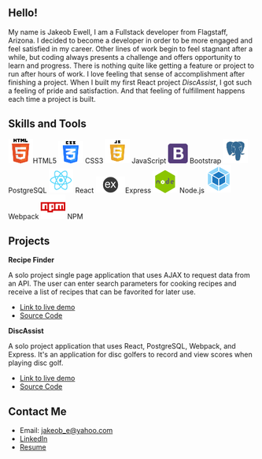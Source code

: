 ## Hello!

My name is Jakeob Ewell, I am a Fullstack developer from Flagstaff, Arizona. I decided to become a developer in order to be more engaged and feel satisfied in my career. Other lines of work begin to feel stagnant after a while, but coding always presents a challenge and offers opportunity to learn and progress. There is nothing quite like getting a feature or project to run after hours of work. I love feeling that sense of accomplishment after finishing a project. When I built my first React project *DiscAssist*, I got such a feeling of pride and satisfaction. And that feeling of fulfillment happens each time a project is built. 

## Skills and Tools
![icon](https://github.com/jakeobewell/jakeobewell/blob/main/icons/HTML%20icon.png)HTML5 ![icon](https://github.com/jakeobewell/jakeobewell/blob/main/icons/CSS%20icon.png) CSS3 ![icon](https://github.com/jakeobewell/jakeobewell/blob/main/icons/JS%20icon.png) JavaScript   <img src="https://github.com/jakeobewell/jakeobewell/blob/main/icons/bootstrap%20icon.png" width="40"/>  Bootstrap ![icon](https://github.com/jakeobewell/jakeobewell/blob/main/icons/PostgreSQL%20icon.png) PostgreSQL ![icon](https://github.com/jakeobewell/jakeobewell/blob/main/icons/react%20icon.png) React <img src="https://github.com/jakeobewell/jakeobewell/blob/main/icons/express%20icon.png" width="60"/>Express ![icon](https://github.com/jakeobewell/jakeobewell/blob/main/icons/node%20icon.png) Node.js ![icon](https://github.com/jakeobewell/jakeobewell/blob/main/icons/webpack%20icon.png) Webpack ![icon](https://github.com/jakeobewell/jakeobewell/blob/main/icons/npm%20icon.png) NPM

## Projects

**Recipe Finder**

A solo project single page application that uses AJAX to request data from an API. The user can enter search parameters for cooking recipes and receive a list of recipes that can be favorited for later use. 

- [Link to live demo](https://jakeobewell.github.io/ajax-project/)
- [Source Code](https://github.com/jakeobewell/ajax-project)

**DiscAssist**

A solo project application that uses React, PostgreSQL, Webpack, and Express. It's an application for disc golfers to record and view scores when playing disc golf.

- [Link to live demo](http://disc-assist.herokuapp.com/)
- [Source Code](https://github.com/jakeobewell/Disc-Assist)

## Contact Me

- Email: jakeob_e@yahoo.com
- [LinkedIn](https://www.linkedin.com/in/jakeob-ewell-767489202/)
- [Resume](https://github.com/jakeobewell/jakeobewell/raw/main/Jakeob_Ewell_Resume.pdf)

